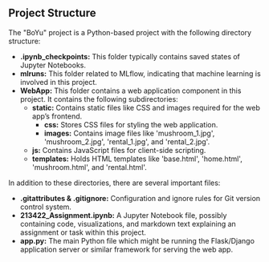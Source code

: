 <h2>Project Structure</h2>
<p>
The "BoYu" project is a Python-based project with the following directory structure:
</p>

<ul>
  <li><b>.ipynb_checkpoints:</b> This folder typically contains saved states of Jupyter Notebooks.</li>
  <li><b>mlruns:</b> This folder related to MLflow, indicating that machine learning is involved in this project.</li>
  <li><b>WebApp:</b> This folder contains a web application component in this project. It contains the following subdirectories:
    <ul>
      <li><b>static:</b> Contains static files like CSS and images required for the web app’s frontend.
        <ul>
          <li><b>css:</b> Stores CSS files for styling the web application.</li>
          <li><b>images:</b> Contains image files like 'mushroom_1.jpg', 'mushroom_2.jpg', 'rental_1.jpg', and 'rental_2.jpg'.</li>
        </ul>
      </li>
      <li><b>js:</b> Contains JavaScript files for client-side scripting.</li>
      <li><b>templates:</b> Holds HTML templates like 'base.html', 'home.html', 'mushroom.html', and 'rental.html'.</li>
    </ul>
  </li>
</ul>

<p>
In addition to these directories, there are several important files:
</p>

<ul>
  <li><b>.gitattributes & .gitignore:</b> Configuration and ignore rules for Git version control system.</li>
  <li><b>213422_Assignment.ipynb:</b> A Jupyter Notebook file, possibly containing code, visualizations, and markdown text explaining an assignment or task within this project.</li>
  <li><b>app.py:</b> The main Python file which might be running the Flask/Django application server or similar framework for serving the web app.</li>
</ul>
